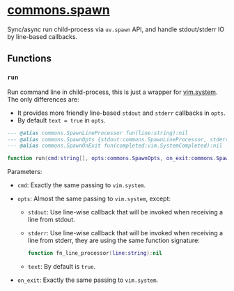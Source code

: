 <!-- markdownlint-disable MD001 MD013 MD034 MD033 MD051 MD024 -->

# [commons.spawn](https://github.com/linrongbin16/commons.nvim/blob/main/lua/commons/spawn.lua)

Sync/async run child-process via `uv.spawn` API, and handle stdout/stderr IO by line-based callbacks.

## Functions

### `run`

Run command line in child-process, this is just a wrapper for [vim.system](<https://neovim.io/doc/user/lua.html#vim.system()>). The only differences are:

- It provides more friendly line-based `stdout` and `stderr` callbacks in `opts`.
- By default `text = true` in `opts`.

```lua
--- @alias commons.SpawnLineProcessor fun(line:string):nil
--- @alias commons.SpawnOpts {stdout:commons.SpawnLineProcessor, stderr:commons.SpawnLineProcessor, [string]:any}
--- @alias commons.SpawnOnExit fun(completed:vim.SystemCompleted):nil

function run(cmd:string[], opts:commons.SpawnOpts, on_exit:commons.SpawnOnExit?):vim.SystemObject
```

Parameters:

- `cmd`: Exactly the same passing to `vim.system`.
- `opts`: Almost the same passing to `vim.system`, except:

  - `stdout`: Use line-wise callback that will be invoked when receiving a line from stdout.
  - `stderr`: Use line-wise callback that will be invoked when receiving a line from stderr, they are using the same function signature:

    ```lua
    function fn_line_processor(line:string):nil
    ```

  - `text`: By default is `true`.

- `on_exit`: Exactly the same passing to `vim.system`.
